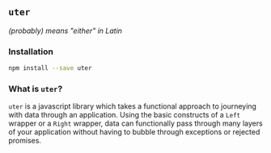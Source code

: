## `uter`

_(probably) means "either" in Latin_

### Installation

```bash
npm install --save uter
```

### What is `uter`?

`uter` is a javascript library which takes a functional approach to journeying with data through an application. Using the basic constructs of a `Left` wrapper or a `Right` wrapper, data can functionally pass through many layers of your application without having to bubble through exceptions or rejected promises.
